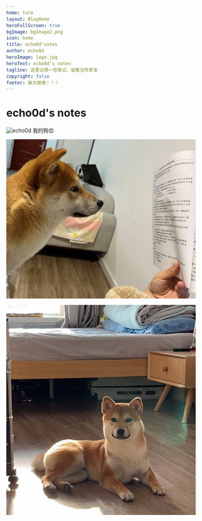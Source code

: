 ```yaml
---
home: ture
layout: BlogHome
heroFullScreen: true
bgImage: bgImage2.png
icon: home
title: echo0d'notes
author: echo0d
heroImage: logo.jpg
heroText: echo0d's notes
tagline: 这里记录一些笔记，留着当传家宝
copyright: false
footer: 做大做强！！！
---
```


# echo0d's notes
![echo0d](https://count.getloli.com/@:echo0d)
我的狗:heart_eyes:

![](./img/mydog1.jpg)

![](./img/mydog2.jpg)
